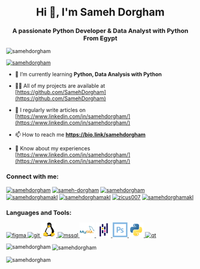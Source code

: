 <h1 align="center">Hi 👋, I'm Sameh Dorgham</h1>
<h3 align="center">A passionate Python Developer & Data Analyst with Python From Egypt</h3>

<p align="left"> <img src="https://komarev.com/ghpvc/?username=samehdorgham&label=Profile%20views&color=0e75b6&style=flat" alt="samehdorgham" /> </p>

<p align="left"> <a href="https://github.com/ryo-ma/github-profile-trophy"><img src="https://github-profile-trophy.vercel.app/?username=samehdorgham" alt="samehdorgham" /></a> </p>

- 🌱 I’m currently learning **Python, Data Analysis with Python**

- 👨‍💻 All of my projects are available at [https://github.com/SamehDorgham](https://github.com/SamehDorgham)

- 📝 I regularly write articles on [https://www.linkedin.com/in/samehdorgham/](https://www.linkedin.com/in/samehdorgham/)

- 📫 How to reach me **https://bio.link/samehdorgham**

- 📄 Know about my experiences [https://www.linkedin.com/in/samehdorgham/](https://www.linkedin.com/in/samehdorgham/)

<h3 align="left">Connect with me:</h3>
<p align="left">
<a href="https://linkedin.com/in/samehdorgham" target="blank"><img align="center" src="https://raw.githubusercontent.com/rahuldkjain/github-profile-readme-generator/master/src/images/icons/Social/linked-in-alt.svg" alt="samehdorgham" height="30" width="40" /></a>
<a href="https://stackoverflow.com/users/sameh-dorgham" target="blank"><img align="center" src="https://raw.githubusercontent.com/rahuldkjain/github-profile-readme-generator/master/src/images/icons/Social/stack-overflow.svg" alt="sameh-dorgham" height="30" width="40" /></a>
<a href="https://kaggle.com/samehdorgham" target="blank"><img align="center" src="https://raw.githubusercontent.com/rahuldkjain/github-profile-readme-generator/master/src/images/icons/Social/kaggle.svg" alt="samehdorgham" height="30" width="40" /></a>
<a href="https://fb.com/samehdorghamakl" target="blank"><img align="center" src="https://raw.githubusercontent.com/rahuldkjain/github-profile-readme-generator/master/src/images/icons/Social/facebook.svg" alt="samehdorghamakl" height="30" width="40" /></a>
<a href="https://www.behance.net/samehdorghamakl" target="blank"><img align="center" src="https://raw.githubusercontent.com/rahuldkjain/github-profile-readme-generator/master/src/images/icons/Social/behance.svg" alt="samehdorghamakl" height="30" width="40" /></a>
<a href="https://www.youtube.com/c/zicus007" target="blank"><img align="center" src="https://raw.githubusercontent.com/rahuldkjain/github-profile-readme-generator/master/src/images/icons/Social/youtube.svg" alt="zicus007" height="30" width="40" /></a>
<a href="https://www.hackerrank.com/samehdorghamakl" target="blank"><img align="center" src="https://raw.githubusercontent.com/rahuldkjain/github-profile-readme-generator/master/src/images/icons/Social/hackerrank.svg" alt="samehdorghamakl" height="30" width="40" /></a>
</p>

<h3 align="left">Languages and Tools:</h3>
<p align="left"> <a href="https://www.figma.com/" target="_blank" rel="noreferrer"> <img src="https://www.vectorlogo.zone/logos/figma/figma-icon.svg" alt="figma" width="40" height="40"/> </a> <a href="https://git-scm.com/" target="_blank" rel="noreferrer"> <img src="https://www.vectorlogo.zone/logos/git-scm/git-scm-icon.svg" alt="git" width="40" height="40"/> </a> <a href="https://www.linux.org/" target="_blank" rel="noreferrer"> <img src="https://raw.githubusercontent.com/devicons/devicon/master/icons/linux/linux-original.svg" alt="linux" width="40" height="40"/> </a> <a href="https://www.microsoft.com/en-us/sql-server" target="_blank" rel="noreferrer"> <img src="https://www.svgrepo.com/show/303229/microsoft-sql-server-logo.svg" alt="mssql" width="40" height="40"/> </a> <a href="https://www.mysql.com/" target="_blank" rel="noreferrer"> <img src="https://raw.githubusercontent.com/devicons/devicon/master/icons/mysql/mysql-original-wordmark.svg" alt="mysql" width="40" height="40"/> </a> <a href="https://pandas.pydata.org/" target="_blank" rel="noreferrer"> <img src="https://raw.githubusercontent.com/devicons/devicon/2ae2a900d2f041da66e950e4d48052658d850630/icons/pandas/pandas-original.svg" alt="pandas" width="40" height="40"/> </a> <a href="https://www.photoshop.com/en" target="_blank" rel="noreferrer"> <img src="https://raw.githubusercontent.com/devicons/devicon/master/icons/photoshop/photoshop-line.svg" alt="photoshop" width="40" height="40"/> </a> <a href="https://www.python.org" target="_blank" rel="noreferrer"> <img src="https://raw.githubusercontent.com/devicons/devicon/master/icons/python/python-original.svg" alt="python" width="40" height="40"/> </a> <a href="https://www.qt.io/" target="_blank" rel="noreferrer"> <img src="https://upload.wikimedia.org/wikipedia/commons/0/0b/Qt_logo_2016.svg" alt="qt" width="40" height="40"/> </a> </p>

<p><img align="left" src="https://github-readme-stats.vercel.app/api/top-langs?username=samehdorgham&show_icons=true&locale=en&layout=compact" alt="samehdorgham" /></p>

<p>&nbsp;<img align="center" src="https://github-readme-stats.vercel.app/api?username=samehdorgham&show_icons=true&locale=en" alt="samehdorgham" /></p>

<p><img align="center" src="https://github-readme-streak-stats.herokuapp.com/?user=samehdorgham&" alt="samehdorgham" /></p>
